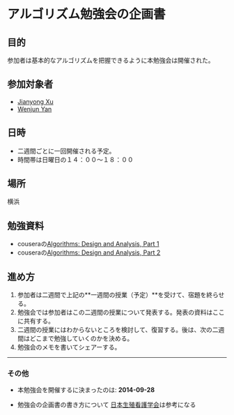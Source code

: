 アルゴリズム勉強会の企画書
======================

## 目的

参加者は基本的なアルゴリズムを把握できるように本勉強会は開催された。

## 参加対象者

- [Jianyong Xu]()
- [Wenjun Yan]()

## 日時

* 二週間ごとに一回開催される予定。
* 時間帯は日曜日の１４：００〜１８：００

## 場所

横浜

## 勉強資料

- couseraの[Algorithms: Design and Analysis, Part 1](https://class.coursera.org/algo-2012-002/lecture)
- couseraの[Algorithms: Design and Analysis, Part 2]()

## 進め方

1. 参加者は二週間で上記の**一週間の授業（予定）**を受けて、宿題を終らせる。
2. 勉強会では参加者はこの二週間の授業について発表する。発表の資料はここに共有する。
3. 二週間の授業にはわからないところを検討して、復習する。後は、次の二週間はどこまで勉強していくのかを決める。
4. 勉強会のメモを書いてシェアーする。

-------------------------------

### その他

* 本勉強会を開催するに決まったのは: **2014-09-28**

* 勉強会の企画書の書き方について
[日本生殖看護学会](http://jsin.umin.jp/josei/jsinbenkyokaikikaku.pdf)は参考になる

